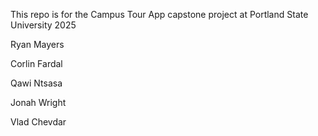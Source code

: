 This repo is for the Campus Tour App capstone project at Portland State University 2025

Ryan Mayers

Corlin Fardal

Qawi Ntsasa

Jonah Wright

Vlad Chevdar

